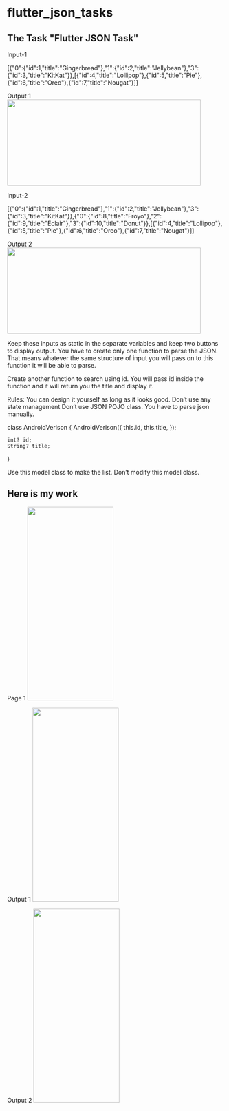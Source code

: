 # flutter_json_tasks

## The Task "Flutter JSON Task"

Input-1

[{"0":{"id":1,"title":"Gingerbread"},"1":{"id":2,"title":"Jellybean"},"3":{"id":3,"title":"KitKat"}},[{"id":4,"title":"Lollipop"},{"id":5,"title":"Pie"},{"id":6,"title":"Oreo"},{"id":7,"title":"Nougat"}]]

Output 1
<img src="https://www.dropbox.com/s/ukvbbowdzpv3w6b/output01.png?raw=1" width="450" height="200">


Input-2

[{"0":{"id":1,"title":"Gingerbread"},"1":{"id":2,"title":"Jellybean"},"3":{"id":3,"title":"KitKat"}},{"0":{"id":8,"title":"Froyo"},"2":{"id":9,"title":"Éclair"},"3":{"id":10,"title":"Donut"}},[{"id":4,"title":"Lollipop"},{"id":5,"title":"Pie"},{"id":6,"title":"Oreo"},{"id":7,"title":"Nougat"}]]

Output 2
<img src="https://www.dropbox.com/s/6zw35ohwotphs0w/output02.png?raw=1" width="450" height="200">


Keep these inputs as static in the separate variables and keep two buttons to display output. You have to create only one function to parse the JSON. That means whatever the same structure of input you will pass on to this function it will be able to parse.

Create another function to search using id. You will pass id inside the function and it will return you the title and display it.

Rules:
You can design it yourself as long as it looks good.
Don’t use any state management
Don’t use JSON POJO class. You have to parse json manually.

class AndroidVerison {
AndroidVerison({
this.id,
this.title,
});

    int? id;
    String? title;
}

Use this model class to make the list. Don’t modify this model class. 

## Here is my work
Page 1
<img src="https://www.dropbox.com/s/iesjkzmf9fy0mbb/page1.jpg?raw=1" width="200" height="450">

Output 1
<img src="https://www.dropbox.com/s/t3czednp59txkuc/myOutput01.jpg?raw=1" width="200" height="450">

Output 2
<img src="https://www.dropbox.com/s/aiw10nev3okjr95/myOutput02.jpg?raw=1" width="200" height="450">